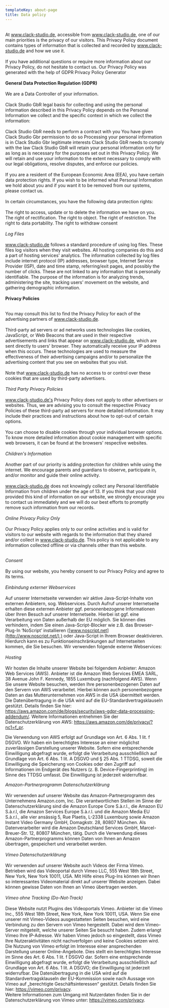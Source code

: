 ```yaml
---
templateKey: about-page
title: Data policy
---
```

\
At www.clack-studio.de, accessible from www.clack-studio.de, one of our main priorities is the privacy of our visitors. This Privacy Policy document contains types of information that is collected and recorded by www.clack-studio.de and how we use it.
\
\
If you have additional questions or require more information about our Privacy Policy, do not hesitate to contact us. Our Privacy Policy was generated with the help of GDPR Privacy Policy Generator
\
\
**General Data Protection Regulation (GDPR)**
\
\
We are a Data Controller of your information.
\
\
Clack Studio GbR legal basis for collecting and using the personal information described in this Privacy Policy depends on the Personal Information we collect and the specific context in which we collect the information:
\
\
Clack Studio GbR needs to perform a contract with you
You have given Clack Studio Gbr permission to do so
Processing your personal information is in Clack Studio Gbr legitimate interests
Clack Studio GbR needs to comply with the law
Clack Studio GbR will retain your personal information only for as long as is necessary for the purposes set out in this Privacy Policy. We will retain and use your information to the extent necessary to comply with our legal obligations, resolve disputes, and enforce our policies.
\
\
If you are a resident of the European Economic Area (EEA), you have certain data protection rights. If you wish to be informed what Personal Information we hold about you and if you want it to be removed from our systems, please contact us.
\
\
In certain circumstances, you have the following data protection rights:
\
\
The right to access, update or to delete the information we have on you. The right of rectification. The right to object. The right of restriction. The right to data portability. The right to withdraw consent\
*\
Log Files*
\
\
www.clack-studio.de follows a standard procedure of using log files. These files log visitors when they visit websites. All hosting companies do this and a part of hosting services' analytics. The information collected by log files include internet protocol (IP) addresses, browser type, Internet Service Provider (ISP), date and time stamp, referring/exit pages, and possibly the number of clicks. These are not linked to any information that is personally identifiable. The purpose of the information is for analyzing trends, administering the site, tracking users' movement on the website, and gathering demographic information.
\
\
**Privacy Policies**

\
You may consult this list to find the Privacy Policy for each of the advertising partners of www.clack-studio.de.
\
\
Third-party ad servers or ad networks uses technologies like cookies, JavaScript, or Web Beacons that are used in their respective advertisements and links that appear on www.clack-studio.de, which are sent directly to users' browser. They automatically receive your IP address when this occurs. These technologies are used to measure the effectiveness of their advertising campaigns and/or to personalize the advertising content that you see on websites that you visit.
\
\
Note that www.clack-studio.de has no access to or control over these cookies that are used by third-party advertisers.
\
\
*Third Party Privacy Policies*
\
\
www.clack-studio.de's Privacy Policy does not apply to other advertisers or websites. Thus, we are advising you to consult the respective Privacy Policies of these third-party ad servers for more detailed information. It may include their practices and instructions about how to opt-out of certain options.
\
\
You can choose to disable cookies through your individual browser options. To know more detailed information about cookie management with specific web browsers, it can be found at the browsers' respective websites.
\
\
*Children's Information*
\
\
Another part of our priority is adding protection for children while using the internet. We encourage parents and guardians to observe, participate in, and/or monitor and guide their online activity.
\
\
www.clack-studio.de does not knowingly collect any Personal Identifiable Information from children under the age of 13. If you think that your child provided this kind of information on our website, we strongly encourage you to contact us immediately and we will do our best efforts to promptly remove such information from our records.
\
\
*Online Privacy Policy Only*
\
\
Our Privacy Policy applies only to our online activities and is valid for visitors to our website with regards to the information that they shared and/or collect in www.clack-studio.de. This policy is not applicable to any information collected offline or via channels other than this website.

\
*Consent*
\
\
By using our website, you hereby consent to our Privacy Policy and agree to its terms.\
\
*Einbindung externer Webservices*\
\
Auf unserer Internetseite verwenden wir aktive Java-Script-Inhalte von externen Anbietern, sog. Webservices. Durch Aufruf unserer Internetseite erhalten diese externen Anbieter ggf. personenbezogene Informationen über Ihren Besuch auf unserer Internetseite. Hierbei ist ggf. eine Verarbeitung von Daten außerhalb der EU möglich. Sie können dies verhindern, indem Sie einen Java-Script-Blocker wie z.B. das Browser-Plug-In ‘NoScript’ installieren ([www.noscript.net](http://www.noscript.net/) ) oder Java-Script in Ihrem Browser deaktivieren. Hierdurch kann es zu Funktionseinschränkungen auf Internetseiten kommen, die Sie besuchen. Wir verwenden folgende externe Webservices:\
\
*Hosting*\
\
Wir hosten die Inhalte unserer Website bei folgendem Anbieter: Amazon Web Services (AWS). Anbieter ist die Amazon Web Services EMEA SARL, 38 Avenue John F. Kennedy, 1855 Luxemburg (nachfolgend AWS). Wenn Sie unsere Website besuchen, werden Ihre personenbezogenen Daten auf den Servern von AWS verarbeitet. Hierbei können auch personenbezogene Daten an das Mutterunternehmen von AWS in die USA übermittelt werden. Die Datenübertragung in die USA wird auf die EU-Standardvertragsklauseln gestützt. Details finden Sie hier: <https://aws.amazon.com/de/blogs/security/aws-gdpr-data-processing-addendum/>. Weitere Informationen entnehmen Sie der Datenschutzerklärung von AWS: https://aws.amazon.com/de/privacy/?nc1=f_pr. 

Die Verwendung von AWS erfolgt auf Grundlage von Art. 6 Abs. 1 lit. f DSGVO. Wir haben ein berechtigtes Interesse an einer möglichst zuverlässigen Darstellung unserer Website. Sofern eine entsprechende Einwilligung abgefragt wurde, erfolgt die Verarbeitung ausschließlich auf Grundlage von Art. 6 Abs. 1 lit. A DSGVO und § 25 Abs. 1 TTDSG, soweit die Einwilligung die Speicherung von Cookies oder den Zugriff auf Informationen im Endgerät des Nutzers (z. B. Device-Fingerprinting) im Sinne des TTDSG umfasst. Die Einwilligung ist jederzeit widerrufbar.

*Amazon-Partnerprogramm Datenschutzerklärung*\
\
Wir verwenden auf unserer Website das Amazon-Partnerprogramm des Unternehmens Amazon.com, Inc. Die verantwortlichen Stellen im Sinne der Datenschutzerklärung sind die Amazon Europe Core S.à.r.l., die Amazon EU S.à.r.l, die Amazon Services Europe S.à.r.l. und die Amazon Media EU S.à.r.l., alle vier ansässig 5, Rue Plaetis, L-2338 Luxemburg sowie Amazon Instant Video Germany GmbH, Domagkstr. 28, 80807 München. Als Datenverarbeiter wird die Amazon Deutschland Services GmbH, Marcel-Breuer-Str. 12, 80807 München, tätig. Durch die Verwendung dieses Amazon-Partnerprogramms können Daten von Ihnen an Amazon übertragen, gespeichert und verarbeitet werden.\
\
*Vimeo Datenschutzerklärung*\
\
Wir verwenden auf unserer Website auch Videos der Firma Vimeo. Betrieben wird das Videoportal durch Vimeo LLC, 555 West 18th Street, New York, New York 10011, USA. Mit Hilfe eines Plug-Ins können wir Ihnen so interessantes Videomaterial direkt auf unserer Website anzeigen. Dabei können gewisse Daten von Ihnen an Vimeo übertragen werden.\
\
*Vimeo ohne Tracking (Do-Not-Track)*\
\
Diese Website nutzt Plugins des Videoportals Vimeo. Anbieter ist die Vimeo Inc., 555 West 18th Street, New York, New York 10011, USA. Wenn Sie eine unserer mit Vimeo-Videos ausgestatteten Seiten besuchen, wird eine Verbindung zu den Servern von Vimeo hergestellt. Dabei wird dem Vimeo-Server mitgeteilt, welche unserer Seiten Sie besucht haben. Zudem erlangt Vimeo Ihre IP-Adresse. Wir haben Vimeo jedoch so eingestellt, dass Vimeo Ihre Nutzeraktivitäten nicht nachverfolgen und keine Cookies setzen wird. Die Nutzung von Vimeo erfolgt im Interesse einer ansprechenden Darstellung unserer Online-Angebote. Dies stellt ein berechtigtes Interesse im Sinne des Art. 6 Abs. 1 lit. f DSGVO dar. Sofern eine entsprechende Einwilligung abgefragt wurde, erfolgt die Verarbeitung ausschließlich auf Grundlage von Art. 6 Abs. 1 lit. A DSGVO; die Einwilligung ist jederzeit widerrufbar. Die Datenübertragung in die USA wird auf die Standardvertragsklauseln der EU-Kommission sowie nach Aussage von Vimeo auf „berechtigte Geschäftsinteressen“ gestützt. Details finden Sie hier: <https://vimeo.com/privacy>. \
Weitere Informationen zum Umgang mit Nutzerdaten finden Sie in der Datenschutzerklärung von Vimeo unter: https://vimeo.com/privacy.
